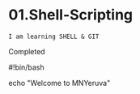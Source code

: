 # 01.Shell-Scripting

```
I am learning SHELL & GIT
```

Completed

#!bin/bash

echo "Welcome to MNYeruva"
